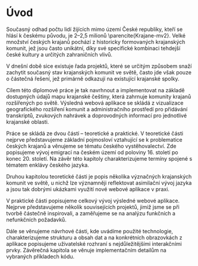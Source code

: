 # Úvod

Současný odhad počtu lidí žijících mimo území České republiky, kteří se hlásí k českému původu, je 2–2,5 milionů \parencite{Krajane-mv2}. Velké množství českých krajanů pochází z historicky formovaných krajanských komunit, jež jsou často unikátní, díky své specifické kombinaci tehdejší české kultury a určitých zahraničních vlivů.

V dnešní době sice existuje řada projektů, které se určitým způsobem snaží zachytit současný stav krajanských komunit ve světě, často jde však pouze o částečná řešení, jež primárně odkazují na existující krajanské spolky.

Cílem této diplomové práce je tak navrhnout a implementovat na základě dostupných údajů mapu krajanské češtiny, která zahrnuje komunity krajanů rozšířených po světě. Výsledná webová aplikace se skládá z vizualizace geografického rozšíření komunit a administračního prostředí pro přidávání transkriptů, zvukových nahrávek a doprovodných informací pro jednotlivé krajanské oblasti.

Práce se skládá ze dvou částí – teoretické a praktické. V teoretické části nejprve představujeme základní pojmosloví vztahující  se k problematice českých krajanů a věnujeme se tématu českého vystěhovalectví. Zde popisujeme vývoj emigrací na českém území od poloviny 16. století po konec 20. století. Na závěr této kapitoly charakterizujeme termíny spojené s tématem enklávy českého jazyka.

Druhou kapitolou teoretické části je popis několika význačných krajanských komunit ve světě, u nichž lze významněji reflektovat asimilační vývoj jazyka a jsou tak dobrými ukázkami využití nové webové aplikace v praxi.

V praktické části popisujeme celkový vývoj výsledné webové aplikace. Nejprve představujeme několik souvisejících projektů, jimiž jsme se při tvorbě částečně inspirovali, a zaměřujeme se na analýzu funkčních a nefunkčních požadavků. 

Dále se věnujeme návrhové části, kde uvádíme použité technologie, charakterizujeme strukturu a obsah dat a na konkrétních obrazovkách z aplikace popisujeme uživatelské rozhraní s nejdůležitějšími interakčními prvky. Závěrečná kapitola se věnuje implementačním detailům na vybraných příkladech kódu.